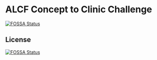 # ALCF Concept to Clinic Challenge
[![FOSSA Status](https://app.fossa.io/api/projects/git%2Bhttps%3A%2F%2Fgithub.com%2Fconcept-to-clinic%2Fconcept-to-clinic.svg?type=shield)](https://app.fossa.io/projects/git%2Bhttps%3A%2F%2Fgithub.com%2Fconcept-to-clinic%2Fconcept-to-clinic?ref=badge_shield)




## License
[![FOSSA Status](https://app.fossa.io/api/projects/git%2Bhttps%3A%2F%2Fgithub.com%2Fconcept-to-clinic%2Fconcept-to-clinic.svg?type=large)](https://app.fossa.io/projects/git%2Bhttps%3A%2F%2Fgithub.com%2Fconcept-to-clinic%2Fconcept-to-clinic?ref=badge_large)